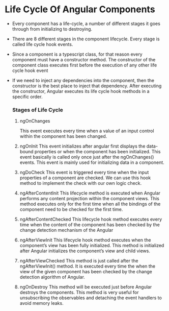 

# Life Cycle Of Angular Components

* Every component has a life-cycle, a number of different stages it goes through from initializing to destroying. 

* There are 8 different stages in the component lifecycle. Every stage is called life cycle hook events.

* Since a component is a typescript class, for that reason every component must have a constructor method. The constructor of the component class executes first before the execution of any other life cycle hook event

* If we need to inject any dependencies into the component, then the constructor is the best place to inject that dependency. After executing the constructor, Angular executes its life cycle hook methods in a specific order.

  ### Stages of Life Cycle

  1. ngOnChanges

     This event executes every time when a value of an input control within the component has been             changed.

  2. ngOnInit
     This event initializes after angular first displays the data-bound properties or when the component has been initialized. This event basically is called only once just after the ngOnChanges() events. This event is mainly used for initializing data in a component.

  3. ngDoCheck
     This event is triggered every time when the input properties of a component are checked. We can use this hook method to implement the check with our own logic check. 

  4. ngAfterContentInit
     This lifecycle method is executed when Angular performs any content projection within the component views. This method executes only for the first time when all the bindings of the component need to be checked for the first time.

  5. ngAfterContentChecked
     This lifecycle hook method executes every time when the content of the component has been checked by the change detection mechanism of the Angular

  6. ngAfterViewInit
     This lifecycle hook method executes when the component’s view has been fully initialized. This method is initialized after Angular initializes the component’s view and child views.

  7. ngAfterViewChecked
     This method is just called after the ngAfterViewInit() method. It is executed every time the when the view of the given component has been checked by the change detection algorithm of Angular.

  8. ngOnDestroy
     This method will be executed just before Angular destroys the components. This method is very useful for unsubscribing the observables and detaching the event handlers to avoid memory leaks.

